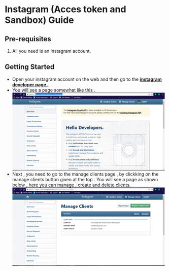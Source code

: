 # Instagram (Acces token and Sandbox)  Guide

## Pre-requisites
1. All you need is an instagram account.

## Getting Started 
* Open your instagram account on the web and then go to the [__instagram developer page .__](https://www.instagram.com/developer/)
* You will see a page somewhat like this . 
![Instagram_developer page](screenshots/insta_developerhome.PNG)
* Next , you need to go to the manage clients page , by clickking on the manage clients button given at the top . You will see a page as shown below , here you can manage , create and delete clients.
 ![manage clients page](screenshots/manageclients.PNG)